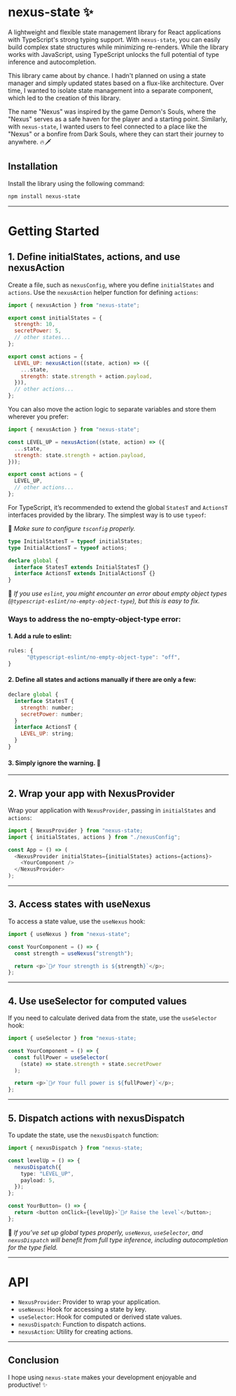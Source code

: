 # nexus-state ✨

A lightweight and flexible state management library for React applications with TypeScript's strong typing support. With `nexus-state`, you can easily build complex state structures while minimizing re-renders. While the library works with JavaScript, using TypeScript unlocks the full potential of type inference and autocompletion.

This library came about by chance. I hadn't planned on using a state manager and simply updated states based on a flux-like architecture. Over time, I wanted to isolate state management into a separate component, which led to the creation of this library.

The name "Nexus" was inspired by the game Demon's Souls, where the "Nexus" serves as a safe haven for the player and a starting point. Similarly, with `nexus-state`, I wanted users to feel connected to a place like the "Nexus" or a bonfire from Dark Souls, where they can start their journey to anywhere.
🔥🗡️

## Installation

Install the library using the following command:

```bash
npm install nexus-state
```

---

# Getting Started

## 1. Define initialStates, actions, and use nexusAction

Create a file, such as `nexusConfig`, where you define `initialStates` and `actions`. Use the `nexusAction` helper function for defining `actions`:

```javascript
import { nexusAction } from "nexus-state";

export const initialStates = {
  strength: 10,
  secretPower: 5,
  // other states...
};

export const actions = {
  LEVEL_UP: nexusAction((state, action) => ({
    ...state,
    strength: state.strength + action.payload,
  })),
  // other actions...
};
```

You can also move the action logic to separate variables and store them wherever you prefer:

```javascript
import { nexusAction } from "nexus-state";

const LEVEL_UP = nexusAction((state, action) => ({
  ...state,
  strength: state.strength + action.payload,
}));

export const actions = {
  LEVEL_UP,
  // other actions...
};
```

For TypeScript, it’s recommended to extend the global `StatesT` and `ActionsT` interfaces provided by the library. The simplest way is to use `typeof`:

🔮 _Make sure to configure `tsconfig` properly._

```typescript
type InitialStatesT = typeof initialStates;
type InitialActionsT = typeof actions;

declare global {
  interface StatesT extends InitialStatesT {}
  interface ActionsT extends InitialActionsT {}
}
```

🔮 _If you use `eslint`, you might encounter an error about empty object types (`@typescript-eslint/no-empty-object-type`), but this is easy to fix._

### Ways to address the no-empty-object-type error:

#### 1. Add a rule to eslint:

```typescript
rules: {
      "@typescript-eslint/no-empty-object-type": "off",
}
```

#### 2. Define all states and actions manually if there are only a few:

```javascript
declare global {
  interface StatesT {
    strength: number;
    secretPower: number;
  }
  interface ActionsT {
    LEVEL_UP: string;
  }
}
```

#### 3. Simply ignore the warning. 🙌

---

## 2. Wrap your app with NexusProvider

Wrap your application with `NexusProvider`, passing in `initialStates` and `actions`:

```javascript
import { NexusProvider } from "nexus-state;
import { initialStates, actions } from "./nexusConfig";

const App = () => (
  <NexusProvider initialStates={initialStates} actions={actions}>
    <YourComponent />
  </NexusProvider>
);
```

---

## 3. Access states with useNexus

To access a state value, use the `useNexus` hook:

```javascript
import { useNexus } from "nexus-state";

const YourComponent = () => {
  const strength = useNexus("strength");

  return <p>`🧙‍♂️ Your strength is ${strength}`</p>;
};
```

---

## 4. Use useSelector for computed values

If you need to calculate derived data from the state, use the `useSelector` hook:

```typescript
import { useSelector } from "nexus-state;

const YourComponent = () => {
  const fullPower = useSelector(
    (state) => state.strength + state.secretPower
  );

  return <p>`🧙‍♂️ Your full power is ${fullPower}`</p>;
};
```

---

## 5. Dispatch actions with nexusDispatch

To update the state, use the `nexusDispatch` function:

```typescript
import { nexusDispatch } from "nexus-state;

const levelUp = () => {
  nexusDispatch({
    type: "LEVEL_UP",
    payload: 5,
  });
};

const YourButton= () => {
  return <button onClick={levelUp}>`🧙‍♂️ Raise the level`</button>;
};
```

🔮 _If you’ve set up global types properly, `useNexus`, `useSelector`, and `nexusDispatch` will benefit from full type inference, including autocompletion for the type field._

---

# API

- `NexusProvider`: Provider to wrap your application.
- `useNexus`: Hook for accessing a state by key.
- `useSelector`: Hook for computed or derived state values.
- `nexusDispatch`: Function to dispatch actions.
- `nexusAction`: Utility for creating actions.

---

## Conclusion

I hope using `nexus-state` makes your development enjoyable and productive! ✨
